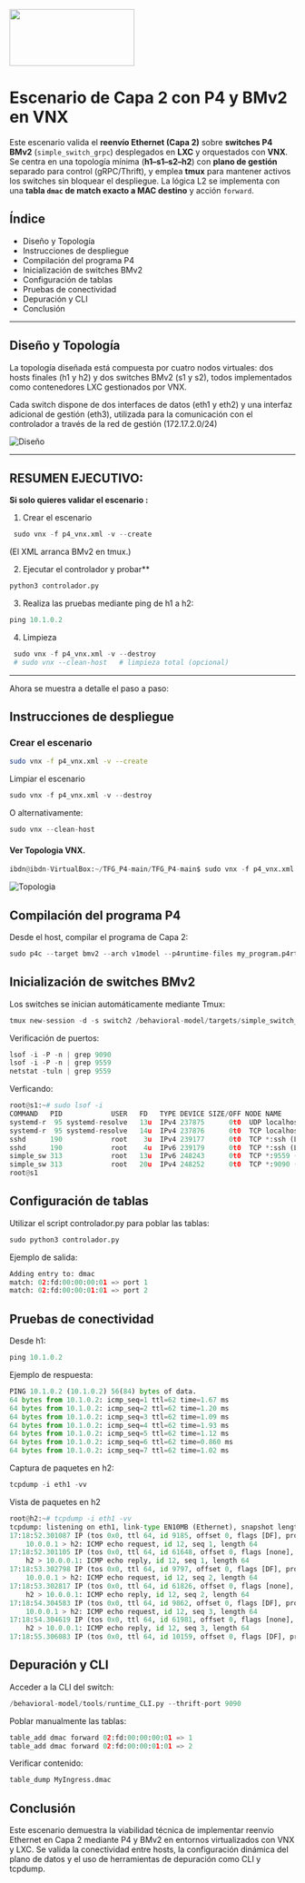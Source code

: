 
<p align="left">
  <img src="Imagenes/LogoUPM.png"  width="220" height="100"
</p>



# Escenario de Capa 2 con P4 y BMv2 en VNX

Este escenario valida el **reenvío Ethernet (Capa 2)** sobre **switches P4 BMv2** (`simple_switch_grpc`) desplegados en **LXC** y orquestados con **VNX**. Se centra en una topología mínima (**h1–s1–s2–h2**) con **plano de gestión** separado para control (gRPC/Thrift), y emplea **tmux** para mantener activos los switches sin bloquear el despliegue. La lógica L2 se implementa con una **tabla `dmac` de match exacto a MAC destino** y acción `forward`.

## Índice

- Diseño y Topología
- Instrucciones de despliegue
- Compilación del programa P4
- Inicialización de switches BMv2
- Configuración de tablas
- Pruebas de conectividad
- Depuración y CLI
- Conclusión

---

## Diseño y Topología

La topología diseñada está compuesta por cuatro nodos virtuales: dos hosts finales (h1 y h2) y dos switches BMv2 (s1 y s2), todos implementados como contenedores LXC gestionados por VNX.

Cada switch dispone de dos interfaces de datos (eth1 y eth2) y una interfaz adicional de gestión (eth3), utilizada para la comunicación con el controlador a través de la red de gestión (172.17.2.0/24)


![Diseño](Imagenes\DiseñoL2.drawio180.png)

---


## RESUMEN EJECUTIVO:

**Si solo quieres validar el escenario :**


1) Crear el escenario

```python
 sudo vnx -f p4_vnx.xml -v --create

```
 (El XML arranca BMv2 en tmux.)

2) Ejecutar el controlador y probar**

 ```python
 python3 controlador.py
 ```

 3) Realiza las pruebas mediante ping de h1 a h2:

  ```python
  ping 10.1.0.2
  ```
 
 4) Limpieza

```python
 sudo vnx -f p4_vnx.xml -v --destroy
 # sudo vnx --clean-host   # limpieza total (opcional)
 ```
---


Ahora se muestra a detalle el paso a paso:





## Instrucciones de despliegue

### Crear el escenario

```bash
sudo vnx -f p4_vnx.xml -v --create
```

Limpiar el escenario


```python
sudo vnx -f p4_vnx.xml -v --destroy

```

O alternativamente:

```python
sudo vnx --clean-host

```

#### Ver Topologia VNX.

```python
ibdn@ibdn-VirtualBox:~/TFG_P4-main/TFG_P4-main$ sudo vnx -f p4_vnx.xml -v --show-map 
```

![Topologia](Imagenes\Topologia.png)


## Compilación del programa P4

Desde el host, compilar el programa de Capa 2:

```python
sudo p4c --target bmv2 --arch v1model --p4runtime-files my_program.p4rt.txt my_program.p4

```


## Inicialización de switches BMv2

Los switches se inician automáticamente mediante Tmux:

```python
tmux new-session -d -s switch2 /behavioral-model/targets/simple_switch_grpc/simple_switch_grpc --no-p4 -i 1@eth1 -i 2@eth2 --thrift-port 9091 --device-id 2
```

Verificación de puertos:

```python
lsof -i -P -n | grep 9090
lsof -i -P -n | grep 9559
netstat -tuln | grep 9559

```
Verficando:

```python
root@s1:~# sudo lsof -i
COMMAND   PID            USER   FD   TYPE DEVICE SIZE/OFF NODE NAME
systemd-r  95 systemd-resolve   13u  IPv4 237875      0t0  UDP localhost:domain 
systemd-r  95 systemd-resolve   14u  IPv4 237876      0t0  TCP localhost:domain (LISTEN)
sshd      190            root    3u  IPv4 239177      0t0  TCP *:ssh (LISTEN)
sshd      190            root    4u  IPv6 239179      0t0  TCP *:ssh (LISTEN)
simple_sw 313            root   13u  IPv6 248243      0t0  TCP *:9559 (LISTEN)
simple_sw 313            root   20u  IPv4 248252      0t0  TCP *:9090 (LISTEN)
root@s1
```


## Configuración de tablas

Utilizar el script controlador.py para poblar las tablas:

```python
sudo python3 controlador.py

```


Ejemplo de salida:

```python
Adding entry to: dmac
match: 02:fd:00:00:00:01 => port 1
match: 02:fd:00:00:01:01 => port 2
```

## Pruebas de conectividad

Desde h1:

```python
ping 10.1.0.2

```

Ejemplo de respuesta:

```python
PING 10.1.0.2 (10.1.0.2) 56(84) bytes of data.
64 bytes from 10.1.0.2: icmp_seq=1 ttl=62 time=1.67 ms
64 bytes from 10.1.0.2: icmp_seq=2 ttl=62 time=1.20 ms
64 bytes from 10.1.0.2: icmp_seq=3 ttl=62 time=1.09 ms
64 bytes from 10.1.0.2: icmp_seq=4 ttl=62 time=1.93 ms
64 bytes from 10.1.0.2: icmp_seq=5 ttl=62 time=1.12 ms
64 bytes from 10.1.0.2: icmp_seq=6 ttl=62 time=0.860 ms
64 bytes from 10.1.0.2: icmp_seq=7 ttl=62 time=1.02 ms
```


Captura de paquetes en h2:

```python
tcpdump -i eth1 -vv

```

Vista de paquetes en h2

```python
root@h2:~# tcpdump -i eth1 -vv
tcpdump: listening on eth1, link-type EN10MB (Ethernet), snapshot length 262144 bytes
17:18:52.301087 IP (tos 0x0, ttl 64, id 9185, offset 0, flags [DF], proto ICMP (1), length 84)
    10.0.0.1 > h2: ICMP echo request, id 12, seq 1, length 64
17:18:52.301105 IP (tos 0x0, ttl 64, id 61648, offset 0, flags [none], proto ICMP (1), length 84)
    h2 > 10.0.0.1: ICMP echo reply, id 12, seq 1, length 64
17:18:53.302798 IP (tos 0x0, ttl 64, id 9797, offset 0, flags [DF], proto ICMP (1), length 84)
    10.0.0.1 > h2: ICMP echo request, id 12, seq 2, length 64
17:18:53.302817 IP (tos 0x0, ttl 64, id 61826, offset 0, flags [none], proto ICMP (1), length 84)
    h2 > 10.0.0.1: ICMP echo reply, id 12, seq 2, length 64
17:18:54.304583 IP (tos 0x0, ttl 64, id 9862, offset 0, flags [DF], proto ICMP (1), length 84)
    10.0.0.1 > h2: ICMP echo request, id 12, seq 3, length 64
17:18:54.304619 IP (tos 0x0, ttl 64, id 61981, offset 0, flags [none], proto ICMP (1), length 84)
    h2 > 10.0.0.1: ICMP echo reply, id 12, seq 3, length 64
17:18:55.306083 IP (tos 0x0, ttl 64, id 10159, offset 0, flags [DF], proto ICMP (1), length 84)
```


## Depuración y CLI

Acceder a la CLI del switch:

```python
/behavioral-model/tools/runtime_CLI.py --thrift-port 9090

```


Poblar manualmente las tablas:

```python
table_add dmac forward 02:fd:00:00:00:01 => 1
table_add dmac forward 02:fd:00:00:01:01 => 2
```

Verificar contenido:

```python
table_dump MyIngress.dmac

```

## Conclusión

Este escenario demuestra la viabilidad técnica de implementar reenvío Ethernet en Capa 2 mediante P4 y BMv2 en entornos virtualizados con VNX y LXC. Se valida la conectividad entre hosts, la configuración dinámica del plano de datos y el uso de herramientas de depuración como CLI y tcpdump.

